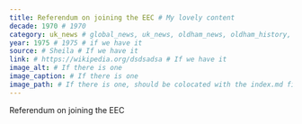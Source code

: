 ```yaml
---
title: Referendum on joining the EEC # My lovely content
decade: 1970 # 1970
category: uk_news # global_news, uk_news, oldham_news, oldham_history, towers, surrounding_estate # Always exactly one category
year: 1975 # 1975 # if we have it
source: # Sheila # If we have it
link: # https://wikipedia.org/dsdsadsa # If we have it
image_alt: # If there is one
image_caption: # If there is one
image_path: # If there is one, should be colocated with the index.md file in the folder
---
```


Referendum on joining the EEC
